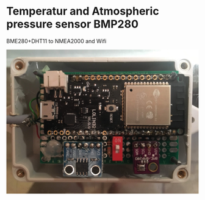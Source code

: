 # Temperatur and Atmospheric pressure sensor BMP280
BME280+DHT11 to NMEA2000 and Wifi 

![](IMG_1387.jpg)
